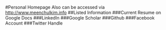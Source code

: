 #Personal Homepage
Also can be accessed via http://www.meenchulkim.info
##Listed Information
###Current Resume on Google Docs
###LinkedIn
###Google Scholar
###Github
###Facebook Account
###Twitter Handle

